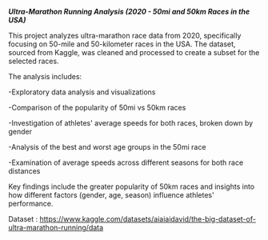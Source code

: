 ***Ultra-Marathon Running Analysis (2020 - 50mi and 50km Races in the USA)***

This project analyzes ultra-marathon race data from 2020, specifically focusing on 50-mile and 50-kilometer races in the USA. The dataset, sourced from Kaggle, was cleaned and processed to create a subset for the selected races.

The analysis includes:

-Exploratory data analysis and visualizations

-Comparison of the popularity of 50mi vs 50km races

-Investigation of athletes' average speeds for both races, broken down by gender

-Analysis of the best and worst age groups in the 50mi race

-Examination of average speeds across different seasons for both race distances

Key findings include the greater popularity of 50km races and insights into how different factors (gender, age, season) influence athletes' performance.

Dataset : https://www.kaggle.com/datasets/aiaiaidavid/the-big-dataset-of-ultra-marathon-running/data
